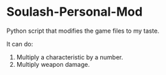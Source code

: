 # Soulash-Personal-Mod
Python script that modifies the game files to my taste.

It can do:
1. Multiply a characteristic by a number.
2. Multiply weapon damage.
